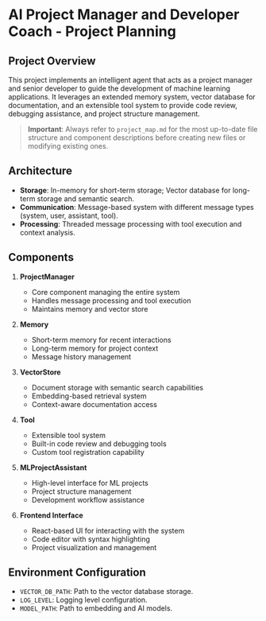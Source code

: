 # AI Project Manager and Developer Coach - Project Planning

## Project Overview
This project implements an intelligent agent that acts as a project manager and senior developer to guide the development of machine learning applications. It leverages an extended memory system, vector database for documentation, and an extensible tool system to provide code review, debugging assistance, and project structure management.

> **Important**: Always refer to `project_map.md` for the most up-to-date file structure and component descriptions before creating new files or modifying existing ones.

## Architecture
- **Storage**: In-memory for short-term storage; Vector database for long-term storage and semantic search.
- **Communication**: Message-based system with different message types (system, user, assistant, tool).
- **Processing**: Threaded message processing with tool execution and context analysis.

## Components

1. **ProjectManager**
   - Core component managing the entire system
   - Handles message processing and tool execution
   - Maintains memory and vector store

2. **Memory**
   - Short-term memory for recent interactions
   - Long-term memory for project context
   - Message history management

3. **VectorStore**
   - Document storage with semantic search capabilities
   - Embedding-based retrieval system
   - Context-aware documentation access

4. **Tool**
   - Extensible tool system
   - Built-in code review and debugging tools
   - Custom tool registration capability

5. **MLProjectAssistant**
   - High-level interface for ML projects
   - Project structure management
   - Development workflow assistance

6. **Frontend Interface**
   - React-based UI for interacting with the system
   - Code editor with syntax highlighting
   - Project visualization and management

## Environment Configuration
- `VECTOR_DB_PATH`: Path to the vector database storage.
- `LOG_LEVEL`: Logging level configuration.
- `MODEL_PATH`: Path to embedding and AI models.